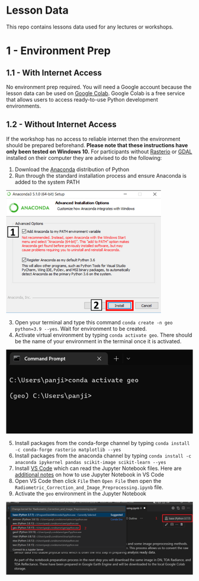 # Lesson Data
This repo contains lessons data used for any lectures or workshops.

# 1 - Environment Prep

## 1.1 - With Internet Access
No environment prep required. You will need a Google account because the lesson data can be used on [Google Colab](https://colab.research.google.com/).
Google Colab is a free service that allows users to access ready-to-use Python development environments.

## 1.2 - Without Internet Access
If the workshop has no access to reliable internet then the environment should be prepared beforehand. **Please note that these instructions have only been tested on Windows 10.** For participants without
[Rasterio](https://rasterio.readthedocs.io/en/latest/) or [GDAL](https://gdal.org/) installed on their computer they are advised to do the following:

1. Download the [Anaconda](https://www.anaconda.com/) distribution of Python
2. Run through the standard installation process and ensure Anaconda is added to the system PATH


![Anaconda Setup](/docs/anaconda-installation.png "Anaconda Setup")


3. Open your terminal and type this command `conda create -n geo python=3.9 --yes`. Wait for environment to be created.
4. Activate virtual environment by typing `conda activate geo`. There should be the name of your environment in the terminal once it is activated.

![Activate virtual environment](/docs/activate-env.png "Activating virtual environment")


5. Install packages from the conda-forge channel by typing `conda install -c conda-forge rasterio matplotlib --yes`
6. Install packages from the anaconda channel by typing `conda install -c anaconda ipykernel pandas scikit-image scikit-learn --yes`
7. Install [VS Code](https://code.visualstudio.com) which can read the Jupyter Notebook files. Here are [additional notes](https://code.visualstudio.com/docs/datascience/jupyter-notebooks) on how to use Jupyter Notebook in VS Code
8. Open VS Code then click `File` then `Open File` then open the `Radiometric_Correction_and_Image_Preprocessing.ipynb` file.
9. Activate the `geo` environment in the Jupyter Notebook

![Activate jupyter env](/docs/open-jupyter.png "Activate Jupyter Notebook environment")